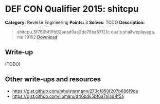 # DEF CON Qualifier 2015: shitcpu

**Category:** Reverse Engineering
**Points:** 3
**Solves:** TODO
**Description:**

> shitcpu_5f766bf9fb92aead0ae2de76ea57f21c.quals.shallweplayaga.me:19192 [Download](http://downloads.notmalware.ru/shitcpu_5f766bf9fb92aead0ae2de76ea57f21b)


## Write-up

(TODO)

## Other write-ups and resources

* <https://gist.github.com/mheistermann/273cf850f207b886f9de>
* <https://gist.github.com/libmaru/d46bd65bf6a7a1a94f5a>
